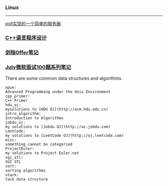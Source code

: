 ### Linux

***

[poll实现的一个简单的服务器](https://github.com/luofengmacheng/algorithms/blob/master/apue/14_chapter/server_poll.c)

### [C++语言程序设计](https://github.com/luofengmacheng/algorithms/blob/master/tcpl/README.md)

### [剑指Offer笔记](https://github.com/luofengmacheng/algorithms/blob/master/interviewOffer/README.md)

### [July微软面试100题系列笔记](https://github.com/luofengmacheng/algorithms/blob/master/july_100/README.md)

There are some common data structures and algorithms.
```
apue:
Advanced Programming under the Unix Environment
cpp_primer:
C++ Primer
hdu_oj:
mysolutions to [HDU OJ](http://acm.hdu.edu.cn)
intro_algorithm:
Introduction to Algorithms
jobdu_oj:
my solutions to [Jobdu OJ](http://ac.jobdu.com)
LeetCode:
my solutions to [LeetCode OJ](http://oj.leetcode.com)
misc:
something cannot be categoried
ProjectEuler:
my solutions to Project Euler.net
sgi_stl:
SGI STL
sort:
sorting algorithms
stack:
tack data structure
```
